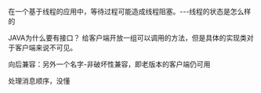 
在一个基于线程的应用中，等待过程可能造成线程阻塞。---线程的状态是怎么样的

JAVA为什么要有接口？
给客户端开放一组可以调用的方法，但是具体的实现类对于客户端来说不可见。

向后兼容：另外一个名字-非破坏性兼容，即老版本的客户端仍可用

处理消息顺序，没懂



